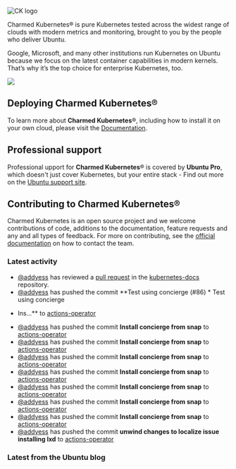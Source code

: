 ![CK logo](https://assets.ubuntu.com/v1/451d4cf4-Charmed+Kubernetes_RGB_onWhite_2022.svg)

Charmed Kubernetes® is pure Kubernetes tested across the widest range of clouds with modern metrics and monitoring, brought to you by the people who deliver Ubuntu.

Google, Microsoft, and many other institutions run Kubernetes on Ubuntu because we focus on the latest container capabilities in modern kernels. That’s why it’s the top choice for enterprise Kubernetes, too.

![](https://assets.ubuntu.com/v1/843c77b6-juju-at-a-glace.svg)

## Deploying Charmed Kubernetes®

To learn more about **Charmed Kubernetes**®, including how to install it on your own cloud, please visit the [Documentation][docs].

## Professional support

Professional upport for **Charmed Kubernetes**® is covered by **Ubuntu Pro**, which doesn't just cover Kubernetes, but your entire stack - Find out more on the [Ubuntu support site](https://ubuntu.com/support).

## Contributing to Charmed Kubernetes®

Charmed Kubernetes is an open source project and we welcome contributions of code, additions to the documentation, feature requests and any and all types of feedback. For more on contributing, see the [official documentation][get-in-touch] on how to contact the team.

<!-- LINKS -->
[docs]: https://ubuntu.com/kubernetes/docs
[get-in-touch]: https://ubuntu.com/kubernetes/docs/get-in-touch

### Latest activity

<!-- activity starts -->
 - [@addyess](https://github.com/addyess) has reviewed a [pull request](https://github.com/charmed-kubernetes/kubernetes-docs/pull/865) in the [kubernetes-docs](https://github.com/charmed-kubernetes/kubernetes-docs) repository.
 - [@addyess](https://github.com/addyess) has pushed the commit **Test using concierge (#86)  * Test using concierge * Ins...** to [actions-operator](https://github.com/charmed-kubernetes/actions-operator)
 - [@addyess](https://github.com/addyess) has pushed the commit **Install concierge from snap** to [actions-operator](https://github.com/charmed-kubernetes/actions-operator)
 - [@addyess](https://github.com/addyess) has pushed the commit **Install concierge from snap** to [actions-operator](https://github.com/charmed-kubernetes/actions-operator)
 - [@addyess](https://github.com/addyess) has pushed the commit **Install concierge from snap** to [actions-operator](https://github.com/charmed-kubernetes/actions-operator)
 - [@addyess](https://github.com/addyess) has pushed the commit **Install concierge from snap** to [actions-operator](https://github.com/charmed-kubernetes/actions-operator)
 - [@addyess](https://github.com/addyess) has pushed the commit **Install concierge from snap** to [actions-operator](https://github.com/charmed-kubernetes/actions-operator)
 - [@addyess](https://github.com/addyess) has pushed the commit **Install concierge from snap** to [actions-operator](https://github.com/charmed-kubernetes/actions-operator)
 - [@addyess](https://github.com/addyess) has pushed the commit **Install concierge from snap** to [actions-operator](https://github.com/charmed-kubernetes/actions-operator)
 - [@addyess](https://github.com/addyess) has pushed the commit **unwind changes to localize issue installing lxd** to [actions-operator](https://github.com/charmed-kubernetes/actions-operator)
<!-- activity ends -->

<!-- roadmap starts -->

<!-- roadmap ends -->

### Latest from the Ubuntu blog

<!-- blog starts -->

<!-- blog ends -->

